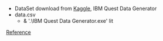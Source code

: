* DataSet download from [Kaggle](https://www.kaggle.com/datatheque/association-rules-mining-market-basket-analysis), IBM Quest Data Generator
* data.csv
    - & '.\IBM Quest Data Generator.exe'  lit

[Reference](https://blog.csdn.net/Gamer_gyt/article/details/51113753)